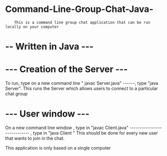 # Command-Line-Group-Chat-Java-
        This is a command line group chat application that can be run locally on your computer
 # -- Written in Java ---
 #  --- Creation of the Server ---
To run, type on a new command line " javac Server.java"
------, type "java Server".
This runs the Server which allows users to connect to a particular chat group
# --- User window ---
On a new command line window , type in "javac Client.java"
---------------------------- , type in "java Client "
This should be done for every new user that wants to join in the chat.

This application is only based on a single computer
